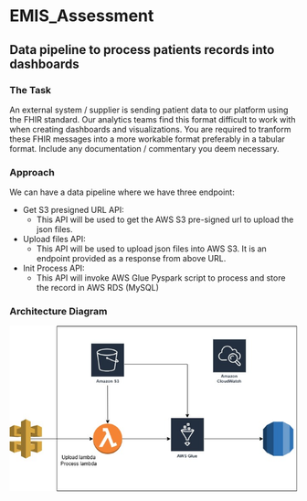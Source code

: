# EMIS_Assessment

## Data pipeline to process patients records into dashboards

### The Task
An external system / supplier is sending patient data to our platform using the FHIR standard. Our analytics teams find this format difficult to work with when creating dashboards and visualizations. You are required to tranform these FHIR messages into a more workable format preferably in a tabular format. Include any documentation / commentary you deem necessary.

### Approach

We can have a data pipeline where we have three endpoint:
- Get S3 presigned URL API: 
    - This API will be used to get the AWS S3 pre-signed url to upload the json files.
- Upload files API:
    - This API will be used to upload json files into AWS S3. It is an endpoint provided as a response from above URL.
- Init Process API:
    - This API will invoke AWS Glue Pyspark script to process and store the record in AWS RDS (MySQL)
 
### Architecture Diagram

![Arch Diagram](./arch_diagram.jpg)

